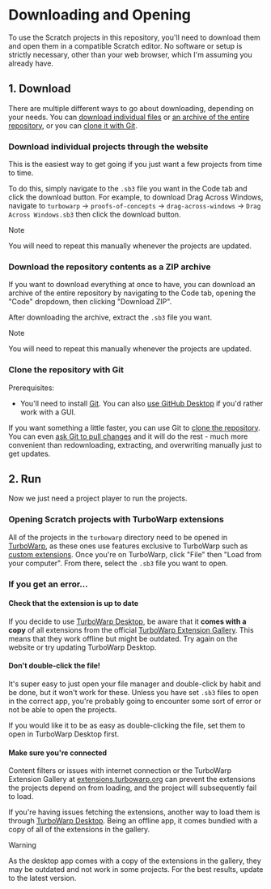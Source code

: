 # Downloading and Opening

To use the Scratch projects in this repository, you'll need to download them and open them in a compatible Scratch editor. No software or setup is strictly necessary, other than your web browser, which I'm assuming you already have.

## 1. Download

There are multiple different ways to go about downloading, depending on your needs. You can [download individual files](https://github.com/DNin01/Scratch-projects/blob/main/INSTALLING.md#download-individual-projects-through-the-website) or [an archive of the entire repository](https://github.com/DNin01/Scratch-projects/blob/main/INSTALLING.md#download-the-repository-contents-as-a-zip-archive), or you can [clone it with Git](https://github.com/DNin01/Scratch-projects/blob/main/INSTALLING.md#clone-the-repository-with-git).

### Download individual projects through the website

This is the easiest way to get going if you just want a few projects from time to time.

To do this, simply navigate to the `.sb3` file you want in the Code tab and click the download button. For example, to download Drag Across Windows, navigate to `turbowarp` → `proofs-of-concepts` → `drag-across-windows` → `Drag Across Windows.sb3` then click the download button.

> [!NOTE]
> You will need to repeat this manually whenever the projects are updated.

### Download the repository contents as a ZIP archive

If you want to download everything at once to have, you can download an archive of the entire repository by navigating to the Code tab, opening the "Code" dropdown, then clicking "Download ZIP".

After downloading the archive, extract the `.sb3` file you want.

> [!NOTE]
> You will need to repeat this manually whenever the projects are updated.

### Clone the repository with Git

Prerequisites:
- You'll need to install [Git](https://git-scm.com/). You can also [use GitHub Desktop](https://docs.github.com/en/desktop/contributing-and-collaborating-using-github-desktop/adding-and-cloning-repositories/cloning-a-repository-from-github-to-github-desktop) if you'd rather work with a GUI.

If you want something a little faster, you can use Git to [clone the repository](https://docs.github.com/en/get-started/using-git/getting-changes-from-a-remote-repository). You can even [ask Git to pull changes](https://docs.github.com/en/get-started/using-git/getting-changes-from-a-remote-repository#pulling-changes-from-a-remote-repository) and it will do the rest - much more convenient than redownloading, extracting, and overwriting manually just to get updates.

## 2. Run

Now we just need a project player to run the projects.

### Opening Scratch projects with TurboWarp extensions

All of the projects in the `turbowarp` directory need to be opened in [TurboWarp](https://turbowarp.org), as these ones use features exclusive to TurboWarp such as [custom extensions](https://extensions.turbowarp.org/). Once you're on TurboWarp, click "File" then "Load from your computer". From there, select the `.sb3` file you want to open.

### If you get an error...

#### Check that the extension is up to date

If you decide to use [TurboWarp Desktop](https://desktop.turbowarp.org/), be aware that it **comes with a copy** of all extensions from the official [TurboWarp Extension Gallery](https://extensions.turbowarp.org/). This means that they work offline but might be outdated. Try again on the website or try updating TurboWarp Desktop.

#### Don't double-click the file!

It's super easy to just open your file manager and double-click by habit and be done, but it won't work for these. Unless you have set `.sb3` files to open in the correct app, you're probably going to encounter some sort of error or not be able to open the projects.

If you would like it to be as easy as double-clicking the file, set them to open in TurboWarp Desktop first.

#### Make sure you're connected

Content filters or issues with internet connection or the TurboWarp Extension Gallery at [extensions.turbowarp.org](https://extensions.turbowarp.org) can prevent the extensions the projects depend on from loading, and the project will subsequently fail to load.

If you're having issues fetching the extensions, another way to load them is through [TurboWarp Desktop](https://desktop.turbowarp.org/). Being an offline app, it comes bundled with a copy of all of the extensions in the gallery.

> [!WARNING]
> As the desktop app comes with a copy of the extensions in the gallery, they may be outdated and not work in some projects. For the best results, update to the latest version.

</details>
